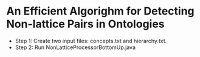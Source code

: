 # An Efficient Algorighm for Detecting Non-lattice Pairs in Ontologies
* Step 1: Create two input files: concepts.txt and hierarchy.txt.
* Step 2: Run NonLatticeProcessorBottomUp.java
